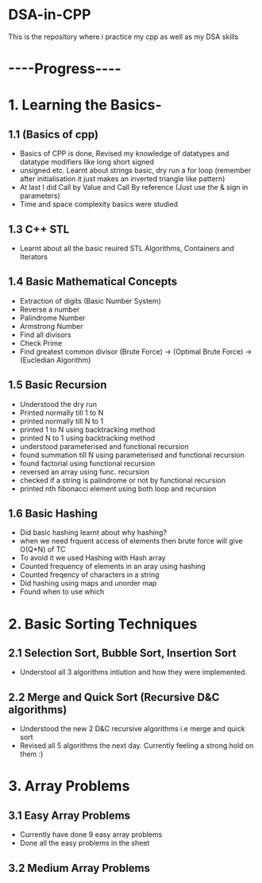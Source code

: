 # DSA-in-CPP
 This is the repository where i practice my cpp as well as my DSA skills

# ----Progress----

# 1. Learning the Basics-

## 1.1 (Basics of cpp)
- Basics of CPP is done, Revised my knowledge of datatypes and datatype modifiers like long short signed
- unsigned etc. Learnt about strings basic, dry run a for loop (remember after initialisation it just makes an inverted triangle like pattern)
- At last I did Call by Value and Call By reference (Just use the & sign in parameters)
- Time and space complexity basics were studied

## 1.3 C++ STL
- Learnt about all the basic reuired STL Algorithms, Containers and Iterators

## 1.4 Basic Mathematical Concepts
- Extraction of digits (Basic Number System)
- Reverse a number
- Palindrome Number
- Armstrong Number
- Find all divisors
- Check Prime
- Find greatest common divisor (Brute Force) -> (Optimal Brute Force) -> (Eucledian Algorithm)

## 1.5 Basic Recursion
- Understood the dry run 
- Printed normally till 1 to N
- printed normally till N to 1
- printed 1 to N using backtracking method
- printed N to 1 using backtracking method
- understood parameterised and functional recursion
- found summation till N using parameterised and functional recursion
- found factorial using functional recursion
- reversed an array using func. recursion
- checked if a string is palindrome or not by functional recursion
- printed nth fibonacci element using both loop and recursion

## 1.6 Basic Hashing
- Did basic hashing learnt about why hashing?
- when we need frquent access of elements then brute force will give O(Q*N) of TC
- To avoid it we used Hashing with Hash array
- Counted frequency of elements in an aray using hashing
- Counted freqency of characters in a string
- Did hashing using maps and unorder map
- Found when to use which

# 2. Basic Sorting Techniques

## 2.1 Selection Sort, Bubble Sort, Insertion Sort
- Understool all 3 algorithms intiution and how they were implemented.

## 2.2 Merge and Quick Sort (Recursive D&C algorithms)
- Understood the new 2 D&C recursive algorithms i.e merge and quick sort
- Revised all 5 algorithms the next day. Currently feeling a strong hold on them :)

# 3. Array Problems
## 3.1 Easy Array Problems
- Currently have done 9 easy array problems
- Done all the easy problems in the sheet

## 3.2 Medium Array Problems
